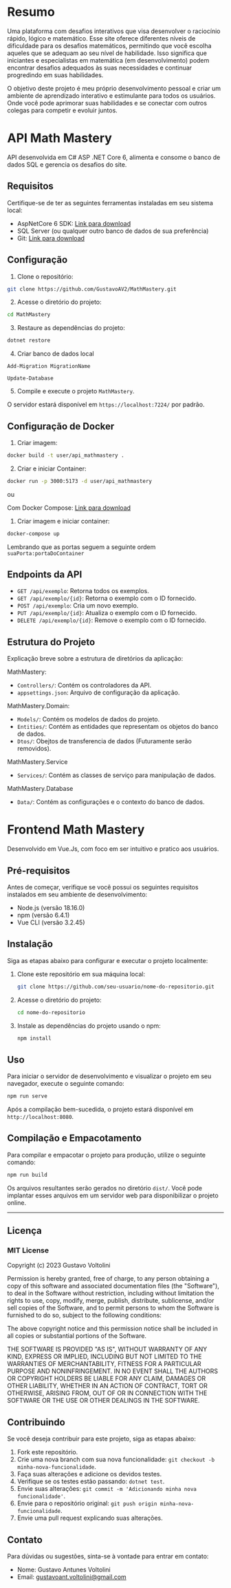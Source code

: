 # Resumo

Uma plataforma com desafios interativos que visa desenvolver
o raciocínio rápido, lógico e matemático. Esse site oferece diferentes níveis de dificuldade
para os desafios matemáticos, permitindo que você escolha aqueles que se adequam ao
seu nível de habilidade. Isso significa que iniciantes e especialistas em matemática (em desenvolvimento)
podem encontrar desafios adequados às suas necessidades e continuar progredindo em suas habilidades.

O objetivo deste projeto é meu próprio desenvolvimento pessoal e
criar um ambiente de aprendizado interativo e estimulante para todos os usuários.
Onde você pode aprimorar suas habilidades e se conectar com
outros colegas para competir e evoluir juntos.

# API Math Mastery

API desenvolvida em C# ASP .NET Core 6, alimenta e consome o banco de dados SQL e gerencia os desafios do site.

## Requisitos

Certifique-se de ter as seguintes ferramentas instaladas em seu sistema local:

- AspNetCore 6 SDK: [Link para download](https://dotnet.microsoft.com/download/dotnet/6.0)
- SQL Server (ou qualquer outro banco de dados de sua preferência)
- Git: [Link para download](https://git-scm.com/downloads)

## Configuração

1. Clone o repositório:

```bash
git clone https://github.com/GustavoAV2/MathMastery.git
```

2. Acesse o diretório do projeto:

```bash
cd MathMastery
```

3. Restaure as dependências do projeto:

```bash
dotnet restore
```

4. Criar banco de dados local

```PM
Add-Migration MigrationName

Update-Database
```

5. Compile e execute o projeto `MathMastery`.

O servidor estará disponível em `https://localhost:7224/` por padrão.

## Configuração de Docker

1. Criar imagem:

```bash
docker build -t user/api_mathmastery .
```

2. Criar e iniciar Container:

```bash
docker run -p 3000:5173 -d user/api_mathmastery
```

ou

Com Docker Compose: [Link para download](https://docs.docker.com/compose/install/)

1. Criar imagem e iniciar container:

```bash
docker-compose up
```

Lembrando que as portas seguem a seguinte ordem `suaPorta:portaDoContainer`

## Endpoints da API

- `GET /api/exemplo`: Retorna todos os exemplos.
- `GET /api/exemplo/{id}`: Retorna o exemplo com o ID fornecido.
- `POST /api/exemplo`: Cria um novo exemplo.
- `PUT /api/exemplo/{id}`: Atualiza o exemplo com o ID fornecido.
- `DELETE /api/exemplo/{id}`: Remove o exemplo com o ID fornecido.

## Estrutura do Projeto

Explicação breve sobre a estrutura de diretórios da aplicação:

MathMastery:

- `Controllers/`: Contém os controladores da API.
- `appsettings.json`: Arquivo de configuração da aplicação.

MathMastery.Domain:

- `Models/`: Contém os modelos de dados do projeto.
- `Entities/`: Contém as entidades que representam os objetos do banco de dados.
- `Dtos/`: Obejtos de transferencia de dados (Futuramente serão removidos).

MathMastery.Service

- `Services/`: Contém as classes de serviço para manipulação de dados.

MathMastery.Database

- `Data/`: Contém as configurações e o contexto do banco de dados.

# Frontend Math Mastery

Desenvolvido em Vue.Js, com foco em ser intuitivo e pratico aos usuários.

## Pré-requisitos

Antes de começar, verifique se você possui os seguintes requisitos instalados em seu ambiente de desenvolvimento:

- Node.js (versão 18.16.0)
- npm (versão 6.4.1)
- Vue CLI (versão 3.2.45)

## Instalação

Siga as etapas abaixo para configurar e executar o projeto localmente:

1. Clone este repositório em sua máquina local:

   ```bash
   git clone https://github.com/seu-usuario/nome-do-repositorio.git
   ```

2. Acesse o diretório do projeto:

   ```bash
   cd nome-do-repositorio
   ```

3. Instale as dependências do projeto usando o npm:

   ```bash
   npm install
   ```

## Uso

Para iniciar o servidor de desenvolvimento e visualizar o projeto em seu navegador, execute o seguinte comando:

```bash
npm run serve
```

Após a compilação bem-sucedida, o projeto estará disponível em `http://localhost:8080`.

## Compilação e Empacotamento

Para compilar e empacotar o projeto para produção, utilize o seguinte comando:

```bash
npm run build
```

Os arquivos resultantes serão gerados no diretório `dist/`. Você pode implantar esses arquivos em um servidor web para disponibilizar o projeto online.

---

## Licença

### MIT License

Copyright (c) 2023 Gustavo Voltolini

Permission is hereby granted, free of charge, to any person obtaining a copy
of this software and associated documentation files (the "Software"), to deal
in the Software without restriction, including without limitation the rights
to use, copy, modify, merge, publish, distribute, sublicense, and/or sell
copies of the Software, and to permit persons to whom the Software is
furnished to do so, subject to the following conditions:

The above copyright notice and this permission notice shall be included in all
copies or substantial portions of the Software.

THE SOFTWARE IS PROVIDED "AS IS", WITHOUT WARRANTY OF ANY KIND, EXPRESS OR
IMPLIED, INCLUDING BUT NOT LIMITED TO THE WARRANTIES OF MERCHANTABILITY,
FITNESS FOR A PARTICULAR PURPOSE AND NONINFRINGEMENT. IN NO EVENT SHALL THE
AUTHORS OR COPYRIGHT HOLDERS BE LIABLE FOR ANY CLAIM, DAMAGES OR OTHER
LIABILITY, WHETHER IN AN ACTION OF CONTRACT, TORT OR OTHERWISE, ARISING FROM,
OUT OF OR IN CONNECTION WITH THE SOFTWARE OR THE USE OR OTHER DEALINGS IN THE
SOFTWARE.

## Contribuindo

Se você deseja contribuir para este projeto, siga as etapas abaixo:

1. Fork este repositório.
2. Crie uma nova branch com sua nova funcionalidade: `git checkout -b minha-nova-funcionalidade`.
3. Faça suas alterações e adicione os devidos testes.
4. Verifique se os testes estão passando: `dotnet test`.
5. Envie suas alterações: `git commit -m 'Adicionando minha nova funcionalidade'`.
6. Envie para o repositório original: `git push origin minha-nova-funcionalidade`.
7. Envie uma pull request explicando suas alterações.

## Contato

Para dúvidas ou sugestões, sinta-se à vontade para entrar em contato:

- Nome: Gustavo Antunes Voltolini
- Email: gustavoant.voltolini@gmail.com
